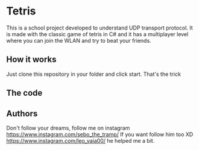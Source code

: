 # Tetris
This is a school project developed to understand UDP transport protocol. It is made with the classic game of tetris in C# 
and it has a multiplayer level where you can join the WLAN and try to beat your friends.

## How it works
Just clone this repository in your folder and click start. That's the trick

## The code

## Authors

Don't follow your dreams, follow me on instagram https://www.instagram.com/sebo_the_tramp/
If you want follow him too XD https://www.instagram.com/leo_vaia00/ he helped me a bit.
